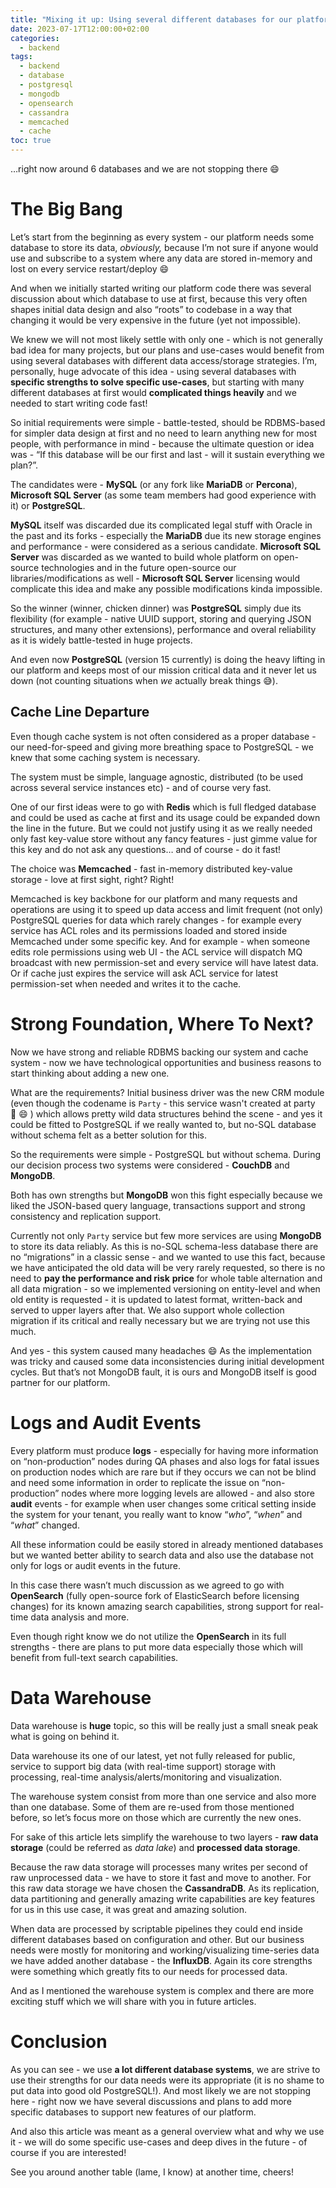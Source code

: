 ```yaml
---
title: "Mixing it up: Using several different databases for our platform"
date: 2023-07-17T12:00:00+02:00
categories:
  - backend
tags:
  - backend
  - database
  - postgresql
  - mongodb
  - opensearch
  - cassandra
  - memcached
  - cache
toc: true
---
```


…right now around 6 databases and we are not stopping there 😄

# The Big Bang

Let’s start from the beginning as every system - our platform needs some database to store its data, *obviously,* because I’m not sure if anyone would use and subscribe to a system where any data are stored in-memory and lost on every service restart/deploy 😄

And when we initially started writing our platform code there was several discussion about which database to use at first, because this very often shapes initial data design and also “roots” to codebase in a way that changing it would be very expensive in the future (yet not impossible).

We knew we will not most likely settle with only one - which is not generally bad idea for many projects, but our plans and use-cases would benefit from using several databases with different data access/storage strategies. I’m, personally, huge advocate of this idea - using several databases with **specific strengths to solve specific use-cases**, but starting with many different databases at first would **complicated things heavily** and we needed to start writing code fast!

So initial requirements were simple - battle-tested, should be RDBMS-based for simpler data design at first and no need to learn anything new for most people, with performance in mind - because the ultimate question or idea was - “If this database will be our first and last - will it sustain everything we plan?”.

The candidates were - **MySQL** (or any fork like **MariaDB** or **Percona**), **Microsoft SQL Server** (as some team members had good experience with it) or **PostgreSQL**.

**MySQL** itself was discarded due its complicated legal stuff with Oracle in the past and its forks - especially the **MariaDB** due its new storage engines and performance - were considered as a serious candidate. **Microsoft SQL Server** was discarded as we wanted to build whole platform on open-source technologies and in the future open-source our libraries/modifications as well - **Microsoft SQL Server** licensing would complicate this idea and make any possible modifications kinda impossible.

So the winner (winner, chicken dinner) was **PostgreSQL** simply due its flexibility (for example - native UUID support, storing and querying JSON structures, and many other extensions), performance and overal reliability as it is widely battle-tested in huge projects.

And even now **PostgreSQL** (version 15 currently) is doing the heavy lifting in our platform and keeps most of our mission critical data and it never let us down (not counting situations when *we* actually break things 😅).

## Cache Line Departure

Even though cache system is not often considered as a proper database - our need-for-speed and giving more breathing space to PostgreSQL - we knew that some caching system is necessary.

The system must be simple, language agnostic, distributed (to be used across several service instances etc) - and of course very fast.

One of our first ideas were to go with **Redis** which is full fledged database and could be used as cache at first and its usage could be expanded down the line in the future. But we could not justify using it as we really needed only fast key-value store without any fancy features - just gimme value for this key and do not ask any questions… and of course - do it fast!

The choice was **Memcached** - fast in-memory distributed key-value storage - love at first sight, right? Right!

Memcached is key backbone for our platform and many requests and operations are using it to speed up data access and limit frequent (not only) PostgreSQL queries for data which rarely changes - for example every service has ACL roles and its permissions loaded and stored inside Memcached under some specific key. And for example - when someone edits role permissions using web UI - the ACL service will dispatch MQ broadcast with new permission-set and every service will have latest data. Or if cache just expires the service will ask ACL service for latest permission-set when needed and writes it to the cache. 

# Strong Foundation, Where To Next?

Now we have strong and reliable RDBMS backing our system and cache system - now we have technological opportunities and business reasons to start thinking about adding a new one.

What are the requirements? Initial business driver was the new CRM module (even though the codename is `Party` - this service wasn't created at party 🙁 😄 ) which allows pretty wild data structures behind the scene - and yes it could be fitted to PostgreSQL if we really wanted to, but no-SQL database without schema felt as a better solution for this.

So the requirements were simple - PostgreSQL but without schema. During our decision process two systems were considered - **CouchDB** and **MongoDB**.

Both has own strengths but **MongoDB** won this fight especially because we liked the JSON-based query language, transactions support and strong consistency and replication support.

Currently not only `Party` service but few more services are using **MongoDB** to store its data reliably. As this is no-SQL schema-less database there are no “migrations” in a classic sense - and we wanted to use this fact, because we have anticipated the old data will be very rarely requested, so there is no need to **pay the performance and risk** **price** for whole table alternation and all data migration - so we implemented versioning on entity-level and when old entity is requested - it is updated to latest format, written-back and served to upper layers after that. We also support whole collection migration if its critical and really necessary but we are trying not use this much.

And yes - this system caused many headaches 😄 As the implementation was tricky and caused some data inconsistencies during initial development cycles. But that’s not MongoDB fault, it is ours and MongoDB itself is good partner for our platform.

# Logs and Audit Events

Every platform must produce **logs** - especially for having more information on “non-production” nodes during QA phases and also logs for fatal issues on production nodes which are rare but if they occurs we can not be blind and need some information in order to replicate the issue on “non-production” nodes where more logging levels are allowed - and also store **audit** events - for example when user changes some critical setting inside the system for your tenant, you really want to know “*who*”, “*when*” and “*what*” changed.

All these information could be easily stored in already mentioned databases but we wanted better ability to search data and also use the database not only for logs or audit events in the future.

In this case there wasn’t much discussion as we agreed to go with **OpenSearch** (fully open-source fork of ElasticSearch before licensing changes) for its known amazing search capabilities, strong support for real-time data analysis and more.

Even though right know we do not utilize the **OpenSearch** in its full strengths - there are plans to put more data especially those which will benefit from full-text search capabilities.

# Data Warehouse

Data warehouse is **huge** topic, so this will be really just a small sneak peak what is going on behind it.

Data warehouse its one of our latest, yet not fully released for public, service to support big data (with real-time support) storage with processing, real-time analysis/alerts/monitoring and visualization.

The warehouse system consist from more than one service and also more than one database. Some of them are re-used from those mentioned before, so let’s focus more on those which are currently the new ones.

For sake of this article lets simplify the warehouse to two layers - **raw data storage** (could be referred as *data lake*) and **processed data storage**.

Because the raw data storage will processes many writes per second of raw unprocessed data - we have to store it fast and move to another. For this raw data storage we have chosen the **CassandraDB**. As its replication, data partitioning and generally amazing write capabilities are key features for us in this use case, it was great and amazing solution.

When data are processed by scriptable pipelines they could end inside different databases based on configuration and other. But our business needs were mostly for monitoring and working/visualizing time-series data we have added another database - the **InfluxDB**. Again its core strengths were something which greatly fits to our needs for processed data.

And as I mentioned the warehouse system is complex and there are more exciting stuff which we will share with you in future articles.

# Conclusion

As you can see - we use **a lot different database systems**, we are strive to use their strengths for our data needs were its appropriate (it is no shame to put data into good old PostgreSQL!). And most likely we are not stopping here - right now we have several discussions and plans to add more specific databases to support new features of our platform.

And also this article was meant as a general overview what and why we use it - we will do some specific use-cases and deep dives in the future - of course if you are interested!

See you around another table (lame, I know) at another time, cheers!
